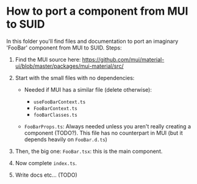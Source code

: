 
# How to port a component from MUI to SUID

In this folder you'll find files and documentation to port an imaginary 'FooBar' component
from MUI to SUID. Steps:

  1. Find the MUI source here: https://github.com/mui/material-ui/blob/master/packages/mui-material/src/
  2. Start with the small files with no dependencies:
    
      - Needed if MUI has a similar file (delete otherwise):

          - `useFooBarContext.ts`
          - `FooBarContext.ts`
          - `fooBarClasses.ts`

      - `FooBarProps.ts`: Always needed unless you aren't really creating a component (TODO?). This file
        has no counterpart in MUI (but it depends heavily on `FooBar.d.ts`)
  
  3. Then, the big one: `FooBar.tsx`: this is the main component.
  4. Now complete `index.ts`.
  5. Write docs etc... (TODO)



